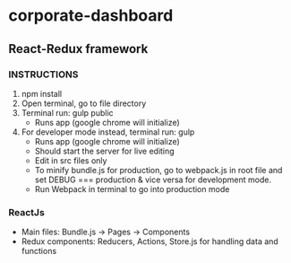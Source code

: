 # corporate-dashboard

## React-Redux framework

### INSTRUCTIONS

1. npm install
2. Open terminal, go to file directory
3. Terminal run: gulp public
	* Runs app (google chrome will initialize) 
4. For developer mode instead, terminal run: gulp 
	* Runs app (google chrome will initialize) 
	* Should start the server for live editing
	* Edit in src files only
	* To minify bundle.js for production, go to webpack.js in root file and set DEBUG === production & vice versa for development mode.
	* Run Webpack in terminal to go into production mode


### ReactJs

- Main files:
	Bundle.js -> Pages -> Components
- Redux components:
	Reducers, Actions, Store.js for handling data and functions